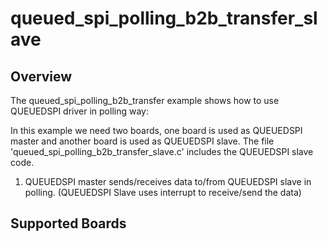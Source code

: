 # queued_spi_polling_b2b_transfer_slave

## Overview
The queued_spi_polling_b2b_transfer example shows how to use QUEUEDSPI driver in polling way:

In this example we need two boards, one board is used as QUEUEDSPI master and another board is used as QUEUEDSPI slave.
The file 'queued_spi_polling_b2b_transfer_slave.c' includes the QUEUEDSPI slave code.

1. QUEUEDSPI master sends/receives data to/from QUEUEDSPI slave in polling. (QUEUEDSPI Slave uses interrupt to receive/send the data)

## Supported Boards
